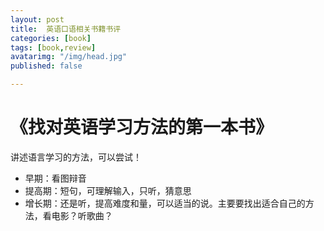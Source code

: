 ```yaml
---
layout: post
title:  英语口语相关书籍书评
categories: [book]
tags: [book,review]
avatarimg: "/img/head.jpg"
published: false

---
```


# 《找对英语学习方法的第一本书》

讲述语言学习的方法，可以尝试！

- 早期：看图辩音
- 提高期：短句，可理解输入，只听，猜意思
- 增长期：还是听，提高难度和量，可以适当的说。主要要找出适合自己的方法，看电影？听歌曲？